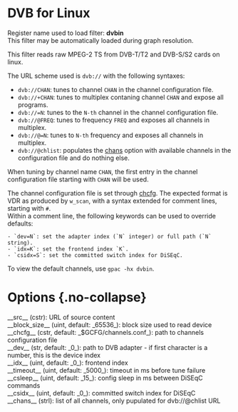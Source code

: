 <!-- automatically generated - do not edit, patch gpac/applications/gpac/gpac.c -->

# DVB for Linux  
  
Register name used to load filter: __dvbin__  
This filter may be automatically loaded during graph resolution.  
  
This filter reads raw MPEG-2 TS from DVB-T/T2 and DVB-S/S2 cards on linux.  
  
The URL scheme used is `dvb://` with the following syntaxes:  

- `dvb://CHAN`: tunes to channel `CHAN` in the channel configuration file.  
- `dvb://+CHAN`: tunes to multiplex contaning channel `CHAN` and expose all programs.  
- `dvb://=N`: tunes to the `N-th` channel in the channel configuration file.  
- `dvb://@FREQ`: tunes to frequency `FREQ` and exposes all channels in multiplex.  
- `dvb://@=N`: tunes to `N-th` frequency and exposes all channels in multiplex.  
- `dvb://@chlist`: populates the [chans](#chans) option with available channels in the configuration file and do nothing else.  

  
When tuning by channel name `CHAN`, the first entry in the channel configuration file starting with `CHAN` will be used.  
  
The channel configuration file is set through [chcfg](#chcfg). The expected format is VDR as produced by `w_scan`, with a syntax extended for comment lines, starting with `#`.  
Within a comment line, the following keywords can be used to override defaults:  

    - `dev=N`: set the adapter index (`N` integer) or full path (`N` string).  
    - `idx=K`: set the frontend index `K`.  
    - `csidx=S`: set the committed switch index for DiSEqC.  

  
To view the default channels, use `gpac -hx dvbin`.  
  

# Options  {.no-collapse}  
  
<div markdown class="option">  
<a id="src" data-level="basic">__src__</a> (cstr): URL of source content  
</div>  
<div markdown class="option">  
<a id="block_size">__block_size__</a> (uint, default: _65536_): block size used to read device  
</div>  
<div markdown class="option">  
<a id="chcfg" data-level="basic">__chcfg__</a> (cstr, default: _$GCFG/channels.conf_): path to channels configuration file  
</div>  
<div markdown class="option">  
<a id="dev" data-level="basic">__dev__</a> (str, default: _0_): path to DVB adapter - if first character is a number, this is the device index  
</div>  
<div markdown class="option">  
<a id="idx" data-level="basic">__idx__</a> (uint, default: _0_): frontend index  
</div>  
<div markdown class="option">  
<a id="timeout" data-level="basic">__timeout__</a> (uint, default: _5000_): timeout in ms before tune failure  
</div>  
<div markdown class="option">  
<a id="csleep" data-level="basic">__csleep__</a> (uint, default: _15_): config sleep in ms between DiSEqC commands  
</div>  
<div markdown class="option">  
<a id="csidx" data-level="basic">__csidx__</a> (uint, default: _0_): committed switch index for DiSEqC  
</div>  
<div markdown class="option">  
<a id="chans" data-level="basic">__chans__</a> (strl): list of all channels, only pupulated for dvb://@chlist URL  
</div>  
  
